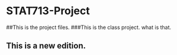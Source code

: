 # STAT713-Project
##This is the project files.
###This is the class project. what is that.
## This is a new edition.